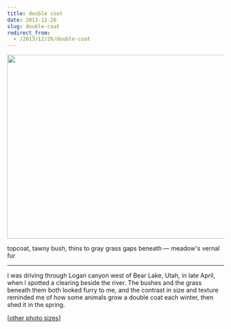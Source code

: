 ```yaml
---
title: double coat
date: 2013-12-26
slug: double-coat
redirect_from:
  - /2013/12/26/double-coat
---
```


<a href="http://www.flickr.com/photos/daniel_hardman/5138275624/sizes/l/"><img class="alignnone" alt="" src="http://farm2.staticflickr.com/1056/5138275624_c428002c48_z.jpg" width="640" height="427" /></a>
<p class="haiku">topcoat, tawny bush,
thins to gray grass gaps beneath &mdash; 
meadow's vernal fur</p>


<hr />

I was driving through Logan canyon west of Bear Lake, Utah, in late April, when I spotted a clearing beside the river. The bushes and the grass beneath them both looked furry to me, and the contrast in size and texture reminded me of how some animals grow a double coat each winter, then shed it in the spring.

[<a href="http://www.flickr.com/photos/daniel_hardman/5138275624/sizes/l/" target="_blank">other photo sizes</a>]